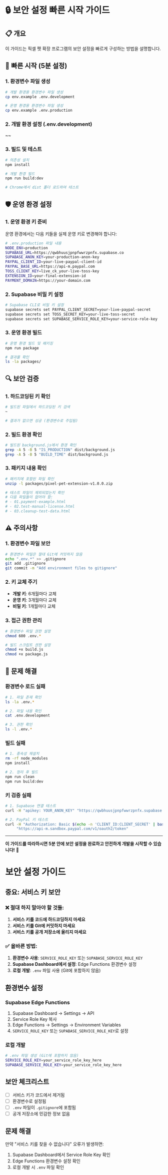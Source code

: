 # 🔒 보안 설정 빠른 시작 가이드

## 📋 개요

이 가이드는 픽셀 펫 확장 프로그램의 보안 설정을 빠르게 구성하는 방법을 설명합니다.

## 🚀 빠른 시작 (5분 설정)

### 1. 환경변수 파일 생성

```bash
# 개발 환경용 환경변수 파일 생성
cp env.example .env.development

# 운영 환경용 환경변수 파일 생성  
cp env.example .env.production
```

### 2. 개발 환경 설정 (.env.development)

~~

### 3. 빌드 및 테스트

```bash
# 의존성 설치
npm install

# 개발 환경 빌드
npm run build:dev

# Chrome에서 dist 폴더 로드하여 테스트
```

## 🛡️ 운영 환경 설정

### 1. 운영 환경 키 준비

운영 환경에서는 다음 키들을 실제 운영 키로 변경해야 합니다:

```bash
# .env.production 파일 내용
NODE_ENV=production
SUPABASE_URL=https://qwbhuusjpnpfwwrzpnfx.supabase.co
SUPABASE_ANON_KEY=your-production-anon-key
PAYPAL_CLIENT_ID=your-live-paypal-client-id
PAYPAL_BASE_URL=https://api-m.paypal.com
TOSS_CLIENT_KEY=live_ck_your-live-toss-key
EXTENSION_ID=your-final-extension-id
PAYMENT_DOMAIN=https://your-domain.com
```

### 2. Supabase 비밀 키 설정

```bash
# Supabase CLI로 비밀 키 설정
supabase secrets set PAYPAL_CLIENT_SECRET=your-live-paypal-secret
supabase secrets set TOSS_SECRET_KEY=your-live-toss-secret
supabase secrets set SUPABASE_SERVICE_ROLE_KEY=your-service-role-key
```

### 3. 운영 환경 빌드

```bash
# 운영 환경 빌드 및 패키징
npm run package

# 결과물 확인
ls -la packages/
```

## 🔍 보안 검증

### 1. 하드코딩된 키 확인

```bash
# 빌드된 파일에서 하드코딩된 키 검색
~

# 결과가 없으면 성공 (환경변수로 주입됨)
```

### 2. 빌드 환경 확인

```bash
# 빌드된 background.js에서 환경 확인
grep -A 5 -B 5 "IS_PRODUCTION" dist/background.js
grep -A 5 -B 5 "BUILD_TIME" dist/background.js
```

### 3. 패키지 내용 확인

```bash
# 패키지에 포함된 파일 확인
unzip -l packages/pixel-pet-extension-v1.0.0.zip

# 테스트 파일이 제외되었는지 확인
# 다음 파일들이 없어야 함:
# - 01.payment-example.html
# - 02.test-manual-license.html
# - 03.cleanup-test-data.html
```

## ⚠️ 주의사항

### 1. 환경변수 파일 보안

```bash
# 환경변수 파일은 절대 Git에 커밋하지 않음
echo ".env.*" >> .gitignore
git add .gitignore
git commit -m "Add environment files to gitignore"
```

### 2. 키 교체 주기

- **개발 키**: 6개월마다 교체
- **운영 키**: 3개월마다 교체
- **비밀 키**: 1개월마다 교체

### 3. 접근 권한 관리

```bash
# 환경변수 파일 권한 설정
chmod 600 .env.*

# 빌드 스크립트 권한 설정
chmod +x build.js
chmod +x package.js
```

## 🚨 문제 해결

### 환경변수 로드 실패

```bash
# 1. 파일 존재 확인
ls -la .env.*

# 2. 파일 내용 확인
cat .env.development

# 3. 권한 확인
ls -l .env.*
```

### 빌드 실패

```bash
# 1. 종속성 재설치
rm -rf node_modules
npm install

# 2. 정리 후 빌드
npm run clean
npm run build:dev
```

### 키 검증 실패

```bash
# 1. Supabase 연결 테스트
curl -H "apikey: YOUR_ANON_KEY" "https://qwbhuusjpnpfwwrzpnfx.supabase.co/rest/v1/"

# 2. PayPal 키 테스트
curl -H "Authorization: Basic $(echo -n 'CLIENT_ID:CLIENT_SECRET' | base64)" \
     "https://api-m.sandbox.paypal.com/v1/oauth2/token"
```

---

**이 가이드를 따라하시면 5분 안에 보안 설정을 완료하고 안전하게 개발을 시작할 수 있습니다!** 🎉 

# 보안 설정 가이드

## 중요: 서비스 키 보안

### ❌ 절대 하지 말아야 할 것들:
1. **서비스 키를 코드에 하드코딩하지 마세요**
2. **서비스 키를 Git에 커밋하지 마세요**
3. **서비스 키를 공개 저장소에 올리지 마세요**

### ✅ 올바른 방법:
1. **환경변수 사용**: `SERVICE_ROLE_KEY` 또는 `SUPABASE_SERVICE_ROLE_KEY`
2. **Supabase Dashboard에서 설정**: Edge Functions 환경변수 설정
3. **로컬 개발**: `.env` 파일 사용 (Git에 포함하지 않음)

## 환경변수 설정

### Supabase Edge Functions
1. Supabase Dashboard → Settings → API
2. Service Role Key 복사
3. Edge Functions → Settings → Environment Variables
4. `SERVICE_ROLE_KEY` 또는 `SUPABASE_SERVICE_ROLE_KEY`로 설정

### 로컬 개발
```bash
# .env 파일 생성 (Git에 포함하지 않음)
SERVICE_ROLE_KEY=your_service_role_key_here
SUPABASE_SERVICE_ROLE_KEY=your_service_role_key_here
```

## 보안 체크리스트

- [ ] 서비스 키가 코드에서 제거됨
- [ ] 환경변수로 설정됨
- [ ] `.env` 파일이 `.gitignore`에 포함됨
- [ ] 공개 저장소에 민감한 정보 없음

## 문제 해결

만약 "서비스 키를 찾을 수 없습니다" 오류가 발생하면:
1. Supabase Dashboard에서 Service Role Key 확인
2. Edge Functions 환경변수 설정 확인
3. 로컬 개발 시 `.env` 파일 확인 